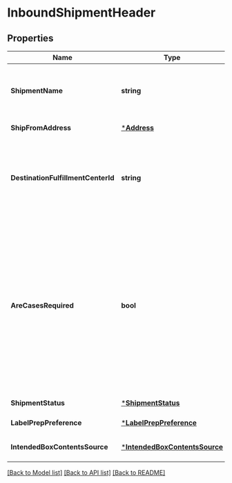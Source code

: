 # InboundShipmentHeader

## Properties
Name | Type | Description | Notes
------------ | ------------- | ------------- | -------------
**ShipmentName** | **string** | The name for the shipment. Use a naming convention that helps distinguish between shipments over time, such as the date the shipment was created. | [default to null]
**ShipFromAddress** | [***Address**](Address.md) |  | [default to null]
**DestinationFulfillmentCenterId** | **string** | The identifier for the fulfillment center to which the shipment will be shipped. Get this value from the InboundShipmentPlan object in the response returned by the createInboundShipmentPlan operation. | [default to null]
**AreCasesRequired** | **bool** | Indicates whether or not an inbound shipment contains case-packed boxes. Note: A shipment must contain either all case-packed boxes or all individually packed boxes.  Possible values:  true - All boxes in the shipment must be case packed.  false - All boxes in the shipment must be individually packed.  Note: If AreCasesRequired &#x3D; true for an inbound shipment, then the value of QuantityInCase must be greater than zero for every item in the shipment. Otherwise the service returns an error. | [optional] [default to null]
**ShipmentStatus** | [***ShipmentStatus**](ShipmentStatus.md) |  | [default to null]
**LabelPrepPreference** | [***LabelPrepPreference**](LabelPrepPreference.md) |  | [default to null]
**IntendedBoxContentsSource** | [***IntendedBoxContentsSource**](IntendedBoxContentsSource.md) |  | [optional] [default to null]

[[Back to Model list]](../README.md#documentation-for-models) [[Back to API list]](../README.md#documentation-for-api-endpoints) [[Back to README]](../README.md)

